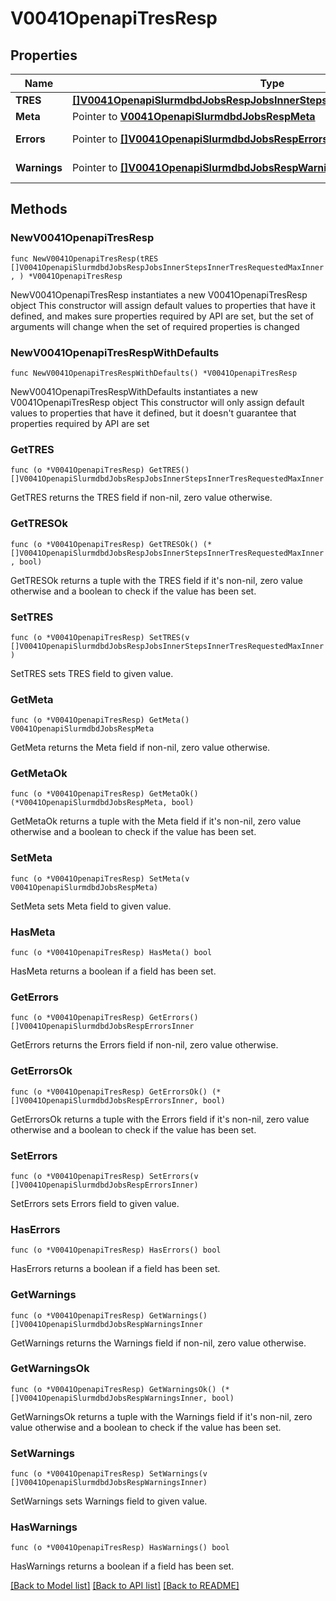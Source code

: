 # V0041OpenapiTresResp

## Properties

Name | Type | Description | Notes
------------ | ------------- | ------------- | -------------
**TRES** | [**[]V0041OpenapiSlurmdbdJobsRespJobsInnerStepsInnerTresRequestedMaxInner**](V0041OpenapiSlurmdbdJobsRespJobsInnerStepsInnerTresRequestedMaxInner.md) | TRES | 
**Meta** | Pointer to [**V0041OpenapiSlurmdbdJobsRespMeta**](V0041OpenapiSlurmdbdJobsRespMeta.md) |  | [optional] 
**Errors** | Pointer to [**[]V0041OpenapiSlurmdbdJobsRespErrorsInner**](V0041OpenapiSlurmdbdJobsRespErrorsInner.md) | Query errors | [optional] 
**Warnings** | Pointer to [**[]V0041OpenapiSlurmdbdJobsRespWarningsInner**](V0041OpenapiSlurmdbdJobsRespWarningsInner.md) | Query warnings | [optional] 

## Methods

### NewV0041OpenapiTresResp

`func NewV0041OpenapiTresResp(tRES []V0041OpenapiSlurmdbdJobsRespJobsInnerStepsInnerTresRequestedMaxInner, ) *V0041OpenapiTresResp`

NewV0041OpenapiTresResp instantiates a new V0041OpenapiTresResp object
This constructor will assign default values to properties that have it defined,
and makes sure properties required by API are set, but the set of arguments
will change when the set of required properties is changed

### NewV0041OpenapiTresRespWithDefaults

`func NewV0041OpenapiTresRespWithDefaults() *V0041OpenapiTresResp`

NewV0041OpenapiTresRespWithDefaults instantiates a new V0041OpenapiTresResp object
This constructor will only assign default values to properties that have it defined,
but it doesn't guarantee that properties required by API are set

### GetTRES

`func (o *V0041OpenapiTresResp) GetTRES() []V0041OpenapiSlurmdbdJobsRespJobsInnerStepsInnerTresRequestedMaxInner`

GetTRES returns the TRES field if non-nil, zero value otherwise.

### GetTRESOk

`func (o *V0041OpenapiTresResp) GetTRESOk() (*[]V0041OpenapiSlurmdbdJobsRespJobsInnerStepsInnerTresRequestedMaxInner, bool)`

GetTRESOk returns a tuple with the TRES field if it's non-nil, zero value otherwise
and a boolean to check if the value has been set.

### SetTRES

`func (o *V0041OpenapiTresResp) SetTRES(v []V0041OpenapiSlurmdbdJobsRespJobsInnerStepsInnerTresRequestedMaxInner)`

SetTRES sets TRES field to given value.


### GetMeta

`func (o *V0041OpenapiTresResp) GetMeta() V0041OpenapiSlurmdbdJobsRespMeta`

GetMeta returns the Meta field if non-nil, zero value otherwise.

### GetMetaOk

`func (o *V0041OpenapiTresResp) GetMetaOk() (*V0041OpenapiSlurmdbdJobsRespMeta, bool)`

GetMetaOk returns a tuple with the Meta field if it's non-nil, zero value otherwise
and a boolean to check if the value has been set.

### SetMeta

`func (o *V0041OpenapiTresResp) SetMeta(v V0041OpenapiSlurmdbdJobsRespMeta)`

SetMeta sets Meta field to given value.

### HasMeta

`func (o *V0041OpenapiTresResp) HasMeta() bool`

HasMeta returns a boolean if a field has been set.

### GetErrors

`func (o *V0041OpenapiTresResp) GetErrors() []V0041OpenapiSlurmdbdJobsRespErrorsInner`

GetErrors returns the Errors field if non-nil, zero value otherwise.

### GetErrorsOk

`func (o *V0041OpenapiTresResp) GetErrorsOk() (*[]V0041OpenapiSlurmdbdJobsRespErrorsInner, bool)`

GetErrorsOk returns a tuple with the Errors field if it's non-nil, zero value otherwise
and a boolean to check if the value has been set.

### SetErrors

`func (o *V0041OpenapiTresResp) SetErrors(v []V0041OpenapiSlurmdbdJobsRespErrorsInner)`

SetErrors sets Errors field to given value.

### HasErrors

`func (o *V0041OpenapiTresResp) HasErrors() bool`

HasErrors returns a boolean if a field has been set.

### GetWarnings

`func (o *V0041OpenapiTresResp) GetWarnings() []V0041OpenapiSlurmdbdJobsRespWarningsInner`

GetWarnings returns the Warnings field if non-nil, zero value otherwise.

### GetWarningsOk

`func (o *V0041OpenapiTresResp) GetWarningsOk() (*[]V0041OpenapiSlurmdbdJobsRespWarningsInner, bool)`

GetWarningsOk returns a tuple with the Warnings field if it's non-nil, zero value otherwise
and a boolean to check if the value has been set.

### SetWarnings

`func (o *V0041OpenapiTresResp) SetWarnings(v []V0041OpenapiSlurmdbdJobsRespWarningsInner)`

SetWarnings sets Warnings field to given value.

### HasWarnings

`func (o *V0041OpenapiTresResp) HasWarnings() bool`

HasWarnings returns a boolean if a field has been set.


[[Back to Model list]](../README.md#documentation-for-models) [[Back to API list]](../README.md#documentation-for-api-endpoints) [[Back to README]](../README.md)


